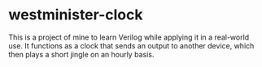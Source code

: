 # westminister-clock

This is a project of mine to learn Verilog while applying it in a real-world use. It functions as a clock that sends an output to another device, which then plays a short jingle on an hourly basis.
